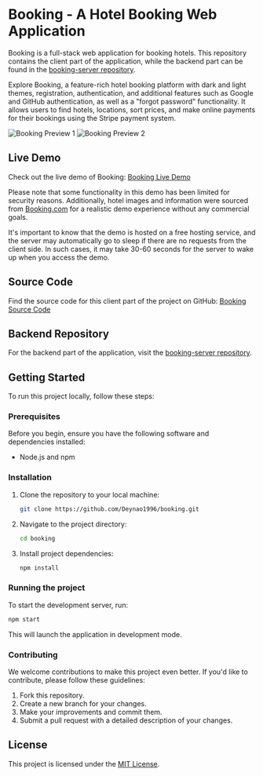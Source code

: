 # Booking - A Hotel Booking Web Application

Booking is a full-stack web application for booking hotels. This repository contains the client part of the application, while the backend part can be found in the [booking-server repository](https://github.com/Deynao1996/booking-server).

Explore Booking, a feature-rich hotel booking platform with dark and light themes, registration, authentication, and additional features such as Google and GitHub authentication, as well as a "forgot password" functionality. It allows users to find hotels, locations, sort prices, and make online payments for their bookings using the Stripe payment system.

![Booking Preview 1](https://res.cloudinary.com/dkl9cqqui/image/upload/v1695350394/booking_1_elrgmf.jpg)
![Booking Preview 2](https://res.cloudinary.com/dkl9cqqui/image/upload/v1695350395/stripe_1_owgnsb.jpg)

## Live Demo

Check out the live demo of Booking: [Booking Live Demo](https://dbvision-bookig.netlify.app)


Please note that some functionality in this demo has been limited for security reasons. Additionally, hotel images and information were sourced from [Booking.com](https://www.booking.com/) for a realistic demo experience without any commercial goals.

It's important to know that the demo is hosted on a free hosting service, and the server may automatically go to sleep if there are no requests from the client side. In such cases, it may take 30-60 seconds for the server to wake up when you access the demo.

## Source Code

Find the source code for this client part of the project on GitHub: [Booking Source Code](https://github.com/Deynao1996/booking)

## Backend Repository

For the backend part of the application, visit the [booking-server repository](https://github.com/Deynao1996/booking-server).

## Getting Started

To run this project locally, follow these steps:

### Prerequisites

Before you begin, ensure you have the following software and dependencies installed:

- Node.js and npm

### Installation

1. Clone the repository to your local machine:

   ```bash
   git clone https://github.com/Deynao1996/booking.git
2. Navigate to the project directory:
   ```bash
   cd booking
3. Install project dependencies:
   ```bash
   npm install

### Running the project
To start the development server, run:
```bash
npm start
```
This will launch the application in development mode.

### Contributing
We welcome contributions to make this project even better. If you'd like to contribute, please follow these guidelines:
1. Fork this repository.
2. Create a new branch for your changes.
3. Make your improvements and commit them.
4. Submit a pull request with a detailed description of your changes.

## License

This project is licensed under the [MIT License](https://github.com/Deynao1996/booking/blob/main/LICENSE.txt).
